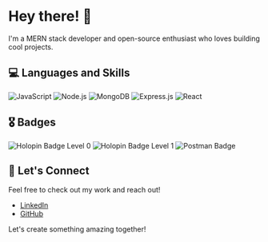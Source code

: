 # Hey there! 👋

I'm a MERN stack developer and open-source enthusiast who loves building cool projects.

## 💻 Languages and Skills 
![JavaScript](https://img.shields.io/badge/JavaScript-%23323330.svg?style=flat-square&logo=javascript&logoColor=F7DF1E)
![Node.js](https://img.shields.io/badge/Node.js-%2345C639.svg?style=flat-square&logo=node.js&logoColor=white)
![MongoDB](https://img.shields.io/badge/MongoDB-%2347A248.svg?style=flat-square&logo=mongodb&logoColor=white)
![Express.js](https://img.shields.io/badge/Express.js-%23404d59.svg?style=flat-square&logo=express&logoColor=white)
![React](https://img.shields.io/badge/React-%2361DAFB.svg?style=flat-square&logo=react&logoColor=black)

## 🎖 Badges
![Holopin Badge Level 0](https://assets.holopin.io/hf2024levels/level0-sloth-code-0-0-0-0.webp)
![Holopin Badge Level 1](https://assets.holopin.io/hf2024levels/level1-sloth-code-0-0-0-0.webp)
![Postman Badge](https://media.badgr.com/uploads/badges/assertion-ts543W7cSjSsQ8WXDyZNtA.png?versionId=l9u.oPfVJEaTY7.ghdWn4WkTy2x3PfRt)

## 🌟 Let's Connect
Feel free to check out my work and reach out!
- [LinkedIn](https://www.linkedin.com/in/khushi-moon)
- [GitHub](https://github.com/khuushiie)

Let's create something amazing together!

<!--
**khuushiie/khuushiie** is a ✨ _special_ ✨ repository because its `README.md` (this file) appears on your GitHub profile.

Here are some ideas to get you started:

- 🔭 I’m currently working on ...
- 🌱 I’m currently learning ...
- 👯 I’m looking to collaborate on ...
- 🤔 I’m looking for help with ...
- 💬 Ask me about ...
- 📫 How to reach me: ...
- 😄 Pronouns: ...
- ⚡ Fun fact: ...
-->
